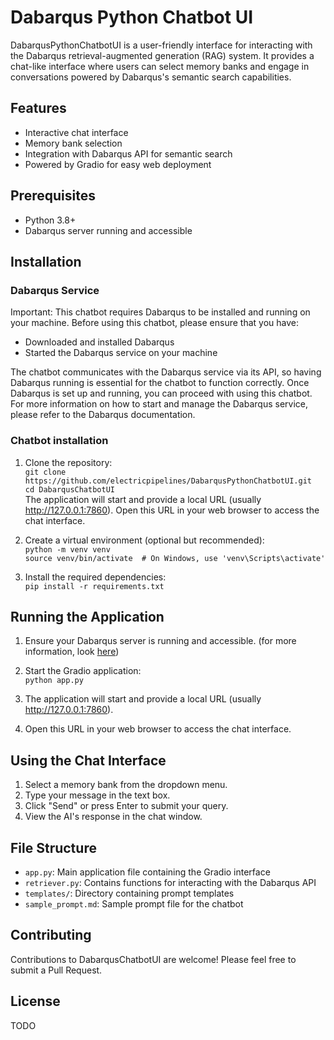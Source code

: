 # Dabarqus Python Chatbot UI

DabarqusPythonChatbotUI is a user-friendly interface for interacting with the Dabarqus retrieval-augmented generation (RAG) system. It provides a chat-like interface where users can select memory banks and engage in conversations powered by Dabarqus's semantic search capabilities.

## Features

- Interactive chat interface
- Memory bank selection
- Integration with Dabarqus API for semantic search
- Powered by Gradio for easy web deployment

## Prerequisites

- Python 3.8+
- Dabarqus server running and accessible

## Installation
### Dabarqus Service
Important: This chatbot requires Dabarqus to be installed and running on your machine. Before using this chatbot, please ensure that you have:

- Downloaded and installed Dabarqus  
- Started the Dabarqus service on your machine  

The chatbot communicates with the Dabarqus service via its API, so having Dabarqus running is essential for the chatbot to function correctly.
Once Dabarqus is set up and running, you can proceed with using this chatbot. For more information on how to start and manage the Dabarqus service, please refer to the Dabarqus documentation.

### Chatbot installation

1. Clone the repository:   
`git clone https://github.com/electricpipelines/DabarqusPythonChatbotUI.git`    
`cd DabarqusChatbotUI`   
The application will start and provide a local URL (usually http://127.0.0.1:7860). Open this URL in your web browser to access the chat interface.

2. Create a virtual environment (optional but recommended):  
`python -m venv venv`  
`source venv/bin/activate  # On Windows, use 'venv\Scripts\activate'`  

3. Install the required dependencies:  
`pip install -r requirements.txt`

## Running the Application
1. Ensure your Dabarqus server is running and accessible. (for more information, look [here](dabarqus.com))
2. Start the Gradio application:  
`python app.py`
3. The application will start and provide a local URL (usually http://127.0.0.1:7860).

4. Open this URL in your web browser to access the chat interface.

## Using the Chat Interface

1. Select a memory bank from the dropdown menu.
2. Type your message in the text box.
3. Click "Send" or press Enter to submit your query.
4. View the AI's response in the chat window.

## File Structure

- `app.py`: Main application file containing the Gradio interface
- `retriever.py`: Contains functions for interacting with the Dabarqus API
- `templates/`: Directory containing prompt templates
- `sample_prompt.md`: Sample prompt file for the chatbot

## Contributing

Contributions to DabarqusChatbotUI are welcome! Please feel free to submit a Pull Request.

## License

TODO
